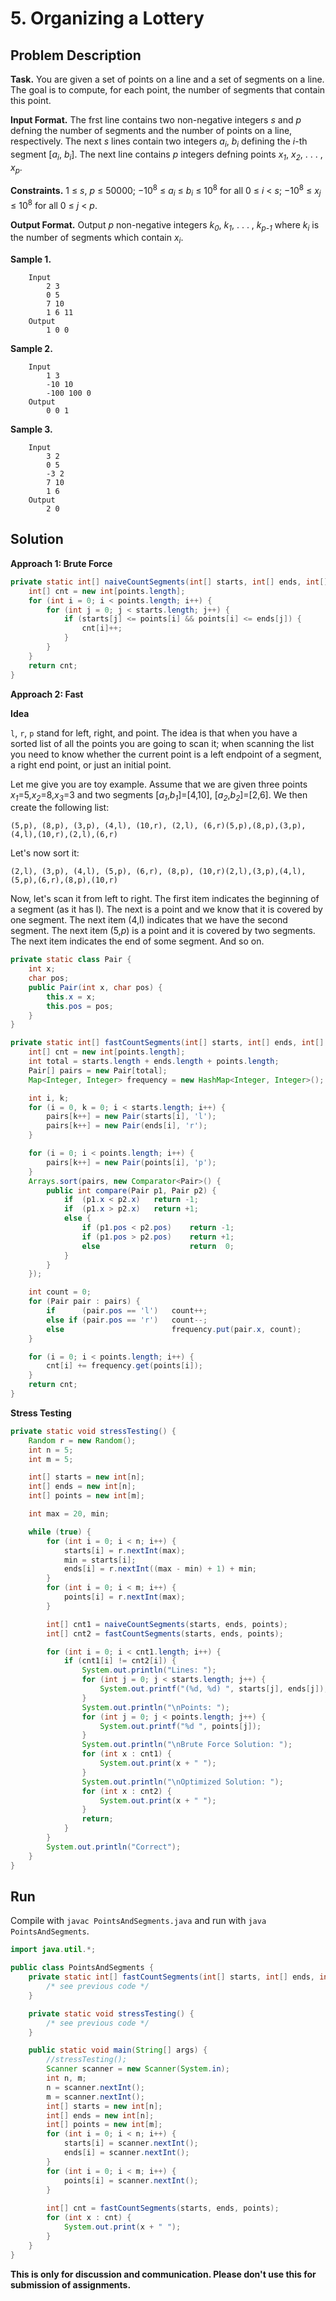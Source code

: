 # 5. Organizing a Lottery

## Problem Description

**Task.** You are given a set of points on a line and a set of segments on a line. The goal is to compute, for each point, the number of segments that contain this point.

**Input Format.** The frst line contains two non-negative integers _s_ and _p_ defning the number of segments and the number of points on a line, respectively. The next _s_ lines contain two integers _a_<sub>_i_</sub>, _b_<sub>_i_</sub> defining the _i_-th segment [_a_<sub>_i_</sub>, _b_<sub>_i_</sub>]. The next line contains _p_ integers defning points _x_<sub>_1_</sub>, _x_<sub>_2_</sub>, . . . , _x_<sub>_p_</sub>.

**Constraints.** 1 ≤ _s_, _p_ ≤ 50000; −10<sup>8</sup> ≤ _a_<sub>_i_</sub> ≤ _b_<sub>_i_</sub> ≤ 10<sup>8</sup> for all 0 ≤ _i_ < _s_; −10<sup>8</sup> ≤ _x_<sub>_j_</sub> ≤ 10<sup>8</sup> for all 0 ≤ _j_ < _p_.

**Output Format.** Output _p_ non-negative integers _k_<sub>_0_</sub>, _k_<sub>_1_</sub>, . . . , _k_<sub>_p-1_</sub> where _k_<sub>_i_</sub> is the number of segments which contain _x_<sub>_i_</sub>. 

**Sample 1.**

```
    Input
        2 3
        0 5
        7 10
        1 6 11
    Output
        1 0 0
```

**Sample 2.**

```
    Input
        1 3
        -10 10
        -100 100 0
    Output
        0 0 1
```

**Sample 3.**

```
    Input
        3 2
        0 5
        -3 2
        7 10
        1 6
    Output
        2 0
```
## Solution

**Approach 1: Brute Force**

```java
private static int[] naiveCountSegments(int[] starts, int[] ends, int[] points) {
    int[] cnt = new int[points.length];
    for (int i = 0; i < points.length; i++) {
        for (int j = 0; j < starts.length; j++) {
            if (starts[j] <= points[i] && points[i] <= ends[j]) {
                cnt[i]++;
            }
        }
    }
    return cnt;
}
```

**Approach 2: Fast**

**Idea**

 `l`, `r`, `p` stand for left, right, and point. The idea is that when you have a sorted list of all the points you are going to scan it; when scanning the list you need to know whether the current point is a left endpoint of a segment, a right end point, or just an initial point.

Let me give you are toy example. Assume that we are given three points _x_<sub>_1_</sub>=5,_x_<sub>_2_</sub>=8,_x_<sub>_3_</sub>=3 and two segments [_a_<sub>_1_</sub>,_b_<sub>_1_</sub>]=[4,10], [_a_<sub>_2_</sub>,_b_<sub>_2_</sub>]=[2,6]. We then create the following list:

```
(5,p), (8,p), (3,p), (4,l), (10,r), (2,l), (6,r)(5,p),(8,p),(3,p),(4,l),(10,r),(2,l),(6,r)
```

Let's now sort it:

```
(2,l), (3,p), (4,l), (5,p), (6,r), (8,p), (10,r)(2,l),(3,p),(4,l),(5,p),(6,r),(8,p),(10,r)
```

Now, let's scan it from left to right. The first item indicates the beginning of a segment (as it has l). The next is a point and we know that it is covered by one segment. The next item (4,l) indicates that we have the second segment. The next item (5,_p_) is a point and it is covered by two segments. The next item indicates the end of some segment. And so on.

```java
private static class Pair {
    int x;
    char pos;
    public Pair(int x, char pos) {
        this.x = x;
        this.pos = pos;
    }
}

private static int[] fastCountSegments(int[] starts, int[] ends, int[] points) {
    int[] cnt = new int[points.length];
    int total = starts.length + ends.length + points.length;
    Pair[] pairs = new Pair[total];
    Map<Integer, Integer> frequency = new HashMap<Integer, Integer>();

    int i, k;
    for (i = 0, k = 0; i < starts.length; i++) {
        pairs[k++] = new Pair(starts[i], 'l');
        pairs[k++] = new Pair(ends[i], 'r');
    }

    for (i = 0; i < points.length; i++) {
        pairs[k++] = new Pair(points[i], 'p');
    }
    Arrays.sort(pairs, new Comparator<Pair>() {
        public int compare(Pair p1, Pair p2) {
            if  (p1.x < p2.x)   return -1;
            if  (p1.x > p2.x)   return +1;
            else {
                if (p1.pos < p2.pos)    return -1;
                if (p1.pos > p2.pos)    return +1;
                else                    return  0;
            }
        }
    });

    int count = 0;
    for (Pair pair : pairs) {
        if      (pair.pos == 'l')   count++;
        else if (pair.pos == 'r')   count--; 
        else                        frequency.put(pair.x, count);
    }

    for (i = 0; i < points.length; i++) {
        cnt[i] += frequency.get(points[i]);
    }        
    return cnt;
}
```


**Stress Testing**

```java
private static void stressTesting() {
    Random r = new Random();
    int n = 5;
    int m = 5;

    int[] starts = new int[n];
    int[] ends = new int[n];
    int[] points = new int[m];

    int max = 20, min;

    while (true) {
        for (int i = 0; i < n; i++) {
            starts[i] = r.nextInt(max);
            min = starts[i];
            ends[i] = r.nextInt((max - min) + 1) + min;
        }
        for (int i = 0; i < m; i++) {
            points[i] = r.nextInt(max);
        }

        int[] cnt1 = naiveCountSegments(starts, ends, points);
        int[] cnt2 = fastCountSegments(starts, ends, points);

        for (int i = 0; i < cnt1.length; i++) {
            if (cnt1[i] != cnt2[i]) {
                System.out.println("Lines: ");
                for (int j = 0; j < starts.length; j++) {
                    System.out.printf("(%d, %d) ", starts[j], ends[j]);
                }
                System.out.println("\nPoints: ");
                for (int j = 0; j < points.length; j++) {
                    System.out.printf("%d ", points[j]);
                }
                System.out.println("\nBrute Force Solution: ");
                for (int x : cnt1) {
                    System.out.print(x + " ");
                }
                System.out.println("\nOptimized Solution: ");
                for (int x : cnt2) {
                    System.out.print(x + " ");
                }
                return;
            }
        }
        System.out.println("Correct");
    }
}
```

## Run

Compile with `javac PointsAndSegments.java` and run with `java PointsAndSegments`.

```java
import java.util.*;

public class PointsAndSegments {
    private static int[] fastCountSegments(int[] starts, int[] ends, int[] points) {
        /* see previous code */
    }

    private static void stressTesting() {
        /* see previous code */
    }

    public static void main(String[] args) {
        //stressTesting();
        Scanner scanner = new Scanner(System.in);
        int n, m;
        n = scanner.nextInt();
        m = scanner.nextInt();
        int[] starts = new int[n];
        int[] ends = new int[n];
        int[] points = new int[m];
        for (int i = 0; i < n; i++) {
            starts[i] = scanner.nextInt();
            ends[i] = scanner.nextInt();
        }
        for (int i = 0; i < m; i++) {
            points[i] = scanner.nextInt();
        }
        
        int[] cnt = fastCountSegments(starts, ends, points);
        for (int x : cnt) {
            System.out.print(x + " ");
        }
    }
}
```


**This is only for discussion and communication. Please don't use this for submission of assignments.**